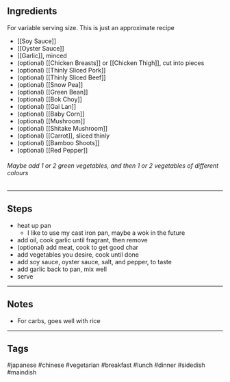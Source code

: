 ## Ingredients
For variable serving size. This is just an approximate recipe 

- [[Soy Sauce]]
- [[Oyster Sauce]]
- [[Garlic]], minced
- (optional) [[Chicken Breasts]] or [[Chicken Thigh]], cut into pieces
- (optional) [[Thinly Sliced Pork]]
- (optional) [[Thinly Sliced Beef]]
- (optional) [[Snow Pea]]
- (optional) [[Green Bean]]
- (optional) [[Bok Choy]]
- (optional) [[Gai Lan]]
- (optional) [[Baby Corn]]
- (optional) [[Mushroom]]
- (optional) [[Shitake Mushroom]]
- (optional) [[Carrot]], sliced thinly
- (optional) [[Bamboo Shoots]]
- (optional) [[Red Pepper]]


###### Maybe add 1 or 2 green vegetables, and then 1 or 2 vegetables of different colours

---
## Steps 
- heat up pan
	- I like to use my cast iron pan, maybe a wok in the future
- add oil, cook garlic until fragrant, then remove
- (optional) add meat, cook to get good char
- add vegetables you desire, cook until done
- add soy sauce, oyster sauce, salt, and pepper, to taste
- add garlic back to pan, mix well
- serve

---
## Notes
- For carbs, goes well with rice

---
## Tags
#japanese #chinese 
#vegetarian 
#breakfast #lunch #dinner 
#sidedish #maindish